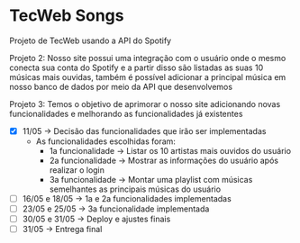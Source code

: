 # TecWeb Songs
Projeto de TecWeb usando a API do Spotify

Projeto 2:
Nosso site possui uma integração com o usuário onde o mesmo conecta sua conta do Spotify e a partir disso são listadas as suas 10 músicas mais ouvidas, também é possível adicionar a principal música em nosso banco de dados por meio da API que desenvolvemos

Projeto 3:
Temos o objetivo de aprimorar o nosso site adicionando novas funcionalidades e melhorando as funcionalidades já existentes
- [x] 11/05 -> Decisão das funcionalidades que irão ser implementadas 
  - As funcionalidades escolhidas foram:
    - 1a funcionalidade -> Listar os 10 artistas mais ouvidos do usuário
    - 2a funcionalidade -> Mostrar as informações do usuário após realizar o login
    - 3a funcionalidade -> Montar uma playlist com músicas semelhantes as principais músicas do usuário
- [ ] 16/05 e 18/05 -> 1a e 2a funcionalidades implementadas 
- [ ] 23/05 e 25/05 -> 3a funcionalidade implementada
- [ ] 30/05 e 31/05 -> Deploy e ajustes finais
- [ ] 31/05 -> Entrega final
